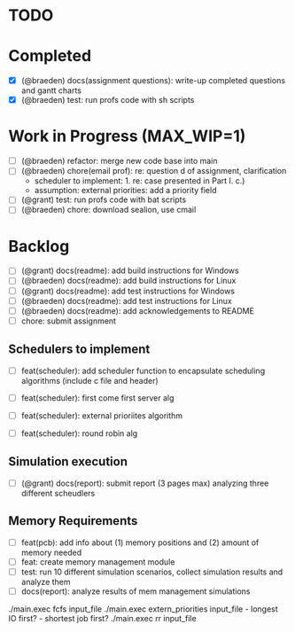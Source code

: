 # TODO

# Completed
- [X] (@braeden) docs(assignment questions): write-up completed questions and gantt charts
- [X] (@braeden) test: run profs code with sh scripts

# Work in Progress (MAX_WIP=1)
- [ ] (@braeden) refactor: merge new code base into main
- [ ] (@braeden) chore(email prof): re: question d of assignment, clarification
	- scheduler to implement: 1. re: case presented in Part I. c.)
	- assumption: external priorities: add a priority field
- [ ] (@grant) test: run profs code with bat scripts
- [ ] (@braeden) chore: download sealion, use cmail

# Backlog
- [ ] (@grant) docs(readme): add build instructions for Windows
- [ ] (@braeden) docs(readme): add build instructions for Linux
- [ ] (@grant) docs(readme): add test instructions for Windows
- [ ] (@braeden) docs(readme): add test instructions for Linux
- [ ] (@braeden) docs(readme): add acknowledgements to README
- [ ] chore: submit assignment

## Schedulers to implement
- [ ] feat(scheduler): add scheduler function to encapsulate scheduling algorithms (include c file and header)
- [ ] feat(scheduler): first come first server alg
- [ ] feat(scheduler): external prioriites algorithm
- [ ] feat(scheduler): round robin alg



## Simulation execution
- [ ] (@grant) docs(report): submit report (3 pages max) analyzing three different scheudlers

## Memory Requirements
- [ ] feat(pcb): add info about (1) memory positions and (2) amount of memory needed
- [ ] feat: create memory management module
- [ ] test: run 10 different simulation scenarios, collect simulation results and analyze them
- [ ] docs(report): analyze results of mem management simulations

./main.exec fcfs input_file 
./main.exec extern_priorities input_file 
	- longest IO first?
	- shortest job first?
./main.exec rr input_file 
